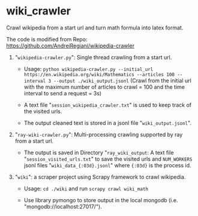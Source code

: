 # wiki_crawler

Crawl wikipedia from a start url and turn math formula into latex format.

The code is modified from Repo: https://github.com/AndreiRegiani/wikipedia-crawler

1.  "`wikipedia-crawler.py`": Single thread crawling from a start url. 

    - Usage: `python wikipedia-crawler.py --initial_url https://en.wikipedia.org/wiki/Mathematics --articles 100 --interval 3 --output ./wiki_output.jsonl` (Crawl from the initial url with the maximum number of articles to crawl = 100 and the time interval to send a request = 3s)

    - A text file "`session_wikipedia_crawler.txt`" is used to keep track of the visited urls.

    - The output cleaned text is stored in a jsonl file "`wiki_output.jsonl`".

2. "`ray-wiki-crawler.py`": Multi-processing crawling supported by ray from a start url.

    - The output is saved in Directory "`ray_wiki_output`: A text file "`session_visited_urls.txt`" to save the visited urls and `NUM_WORKERS` jsonl files "`wiki_data_{:03d}.jsonl`" where `{:03d}` is the process id.

3. "`wiki`": a scraper project using Scrapy framework to crawl wikipedia.

    - Usage: `cd ./wiki` and run `scrapy crawl wiki_math`

    - Use library pymongo to store output in the local mongodb (i.e. "mongodb://localhost:27017/").


